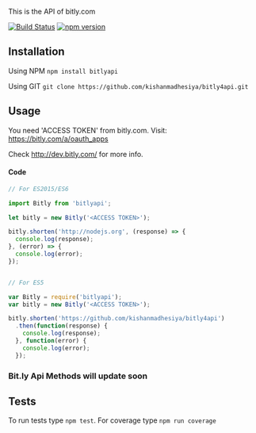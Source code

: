 This is the API of bitly.com

[![Build Status](https://travis-ci.org/kishanmadhesiya/bitly4api.svg?branch=master)](https://travis-ci.org/kishanmadhesiya/bitly4api/)
[![npm version](https://badge.fury.io/js/bitlyapi.png)](https://badge.fury.io/js/bitlyapi)

## Installation

Using NPM `npm install bitlyapi`

Using GIT `git clone https://github.com/kishanmadhesiya/bitly4api.git`

## Usage

You need 'ACCESS TOKEN' from bitly.com. Visit: https://bitly.com/a/oauth_apps

Check http://dev.bitly.com/ for more info.

#### Code

```js
// For ES2015/ES6

import Bitly from 'bitlyapi';

let bitly = new Bitly('<ACCESS TOKEN>');

bitly.shorten('http://nodejs.org', (response) => {
  console.log(response);
}, (error) => {
  console.log(error);
});


// For ES5

var Bitly = require('bitlyapi');
var bitly = new Bitly('<ACCESS TOKEN>');

bitly.shorten('https://github.com/kishanmadhesiya/bitly4api')
  .then(function(response) {
    console.log(response);
  }, function(error) {
    console.log(error);
  });
```

### Bit.ly Api Methods will update soon




## Tests
To run tests type `npm test`.
For coverage type `npm run coverage`
